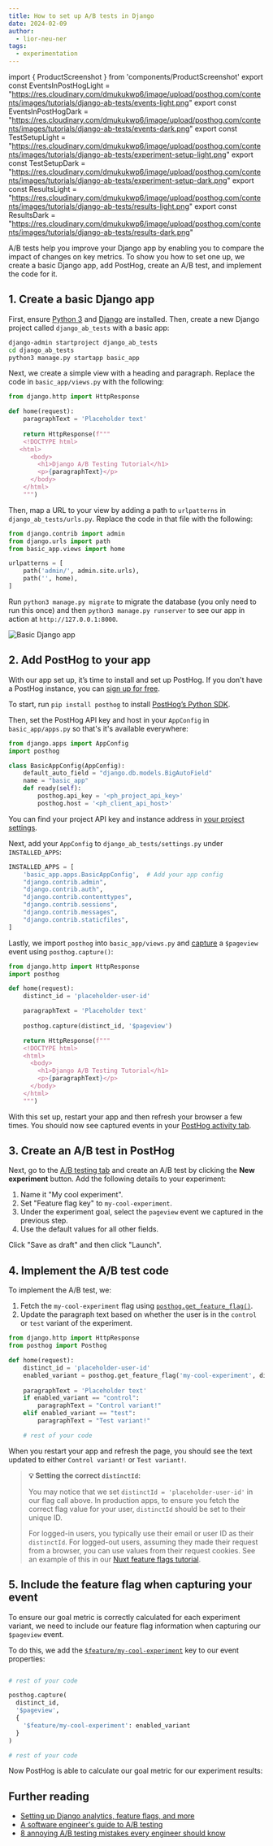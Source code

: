 ```yaml
---
title: How to set up A/B tests in Django
date: 2024-02-09
author:
  - lior-neu-ner
tags:
  - experimentation
---
```


import { ProductScreenshot } from 'components/ProductScreenshot'
export const EventsInPostHogLight = "https://res.cloudinary.com/dmukukwp6/image/upload/posthog.com/contents/images/tutorials/django-ab-tests/events-light.png"
export const EventsInPostHogDark = "https://res.cloudinary.com/dmukukwp6/image/upload/posthog.com/contents/images/tutorials/django-ab-tests/events-dark.png"
export const TestSetupLight = "https://res.cloudinary.com/dmukukwp6/image/upload/posthog.com/contents/images/tutorials/django-ab-tests/experiment-setup-light.png"
export const TestSetupDark = "https://res.cloudinary.com/dmukukwp6/image/upload/posthog.com/contents/images/tutorials/django-ab-tests/experiment-setup-dark.png"
export const ResultsLight = "https://res.cloudinary.com/dmukukwp6/image/upload/posthog.com/contents/images/tutorials/django-ab-tests/results-light.png"
export const ResultsDark = "https://res.cloudinary.com/dmukukwp6/image/upload/posthog.com/contents/images/tutorials/django-ab-tests/results-dark.png"

A/B tests help you improve your Django app by enabling you to compare the impact of changes on key metrics. To show you how to set one up, we create a basic Django app, add PostHog, create an A/B test, and implement the code for it.

## 1. Create a basic Django app

First, ensure [Python 3](https://www.python.org/) and [Django](https://docs.djangoproject.com/en/5.0/topics/install/) are installed. Then, create a new Django project called `django_ab_tests` with a basic app:

```bash
django-admin startproject django_ab_tests
cd django_ab_tests
python3 manage.py startapp basic_app
```

Next, we create a simple view with a heading and paragraph. Replace the code in `basic_app/views.py` with the following:

```python file=basic_app/views.py
from django.http import HttpResponse

def home(request):
    paragraphText = 'Placeholder text'
    
    return HttpResponse(f"""
    <!DOCTYPE html>
   <html>
      <body>
        <h1>Django A/B Testing Tutorial</h1>
        <p>{paragraphText}</p>
      </body>
    </html>
    """)
```

Then, map a URL to your view by adding a path to `urlpatterns` in `django_ab_tests/urls.py`. Replace the code in that file with the following:

```python file=django_ab_tests/urls.py
from django.contrib import admin
from django.urls import path
from basic_app.views import home

urlpatterns = [
    path('admin/', admin.site.urls),
    path('', home),
]
```

Run `python3 manage.py migrate` to migrate the database (you only need to run this once) and then `python3 manage.py runserver` to see our app in action at `http://127.0.0.1:8000`.

![Basic Django app](https://res.cloudinary.com/dmukukwp6/image/upload/v1710055416/posthog.com/contents/images/tutorials/django-ab-tests/basic-app.png)

## 2. Add PostHog to your app

With our app set up, it’s time to install and set up PostHog. If you don't have a PostHog instance, you can [sign up for free](https://us.posthog.com/signup).

To start, run `pip install posthog` to install [PostHog’s Python SDK](/docs/libraries/python).

Then, set the PostHog API key and host in your `AppConfig` in `basic_app/apps.py` so that's it's available everywhere:

```python file=basic_app/apps.py
from django.apps import AppConfig
import posthog

class BasicAppConfig(AppConfig):
    default_auto_field = "django.db.models.BigAutoField"
    name = "basic_app"
    def ready(self):
        posthog.api_key = '<ph_project_api_key>'
        posthog.host = '<ph_client_api_host>'
```

You can find your project API key and instance address in [your project settings](https://us.posthog.com/project/settings). 

Next, add your `AppConfig` to `django_ab_tests/settings.py` under `INSTALLED_APPS`:

```python file=django_ab_tests/settings.py
INSTALLED_APPS = [
    'basic_app.apps.BasicAppConfig',  # Add your app config
    "django.contrib.admin",
    "django.contrib.auth",
    "django.contrib.contenttypes",
    "django.contrib.sessions",
    "django.contrib.messages",
    "django.contrib.staticfiles",
]
```

Lastly, we import `posthog` into `basic_app/views.py` and [capture](/docs/product-analytics/capture-events) a `$pageview` event using `posthog.capture()`:

```python file=views.py
from django.http import HttpResponse
import posthog

def home(request):
    distinct_id = 'placeholder-user-id' 

    paragraphText = 'Placeholder text'
    
    posthog.capture(distinct_id, '$pageview')

    return HttpResponse(f"""
    <!DOCTYPE html>
    <html>
      <body>
        <h1>Django A/B Testing Tutorial</h1>
        <p>{paragraphText}</p>
      </body>
    </html>
    """)
```

With this set up, restart your app and then refresh your browser a few times. You should now see captured events in your [PostHog activity tab](https://us.posthog.com/events).

<ProductScreenshot
  imageLight={EventsInPostHogLight} 
  imageDark={EventsInPostHogDark} 
  alt="Events captured in PostHog" 
  classes="rounded"
/>

## 3. Create an A/B test in PostHog

Next, go to the [A/B testing tab](https://us.posthog.com/experiments) and create an A/B test by clicking the **New experiment** button. Add the following details to your experiment:

1. Name it "My cool experiment".
2. Set "Feature flag key" to `my-cool-experiment`.
3. Under the experiment goal, select the `pageview` event we captured in the previous step.
4. Use the default values for all other fields.

Click "Save as draft" and then click "Launch".

<ProductScreenshot
  imageLight={TestSetupLight} 
  imageDark={TestSetupDark} 
  alt="Experiment setup in PostHog" 
  classes="rounded"
/>

## 4. Implement the A/B test code

To implement the A/B test, we: 

1. Fetch the `my-cool-experiment` flag using [`posthog.get_feature_flag()`](/docs/libraries/python#feature-flags). 
2. Update the paragraph text based on whether the user is in the `control` or `test` variant of the experiment.

```python file=views.py
from django.http import HttpResponse
from posthog import Posthog

def home(request):
    distinct_id = 'placeholder-user-id' 
    enabled_variant = posthog.get_feature_flag('my-cool-experiment', distinct_id)
    
    paragraphText = 'Placeholder text'
    if enabled_variant == "control":
        paragraphText = "Control variant!"
    elif enabled_variant == "test":
        paragraphText = "Test variant!"

    # rest of your code
```

When you restart your app and refresh the page, you should see the text updated to either `Control variant!` or `Test variant!`. 

> **💡 Setting the correct `distinctId`:**
> 
> You may notice that we set `distinctId = 'placeholder-user-id'` in our flag call above. In production apps, to ensure you fetch the correct flag value for your user, `distinctId` should be set to their unique ID. 
> 
> For logged-in users, you typically use their email or user ID as their `distinctId`. For logged-out users, assuming they made their request from a browser, you can use values from their request cookies. See an example of this in our [Nuxt feature flags tutorial](/tutorials/nuxt-feature-flags#setting-the-correct-distinctid).

## 5. Include the feature flag when capturing your event

To ensure our goal metric is correctly calculated for each experiment variant, we need to include our feature flag information when capturing our `$pageview` event.

To do this, we add the [`$feature/my-cool-experiment`](/docs/libraries/python#step-2-include-feature-flag-information-when-capturing-events) key to our event properties:

```python file=views.py

# rest of your code

posthog.capture(
  distinct_id, 
  '$pageview',
  {
    '$feature/my-cool-experiment': enabled_variant
  }
)

# rest of your code
```

Now PostHog is able to calculate our goal metric for our experiment results:

<ProductScreenshot
  imageLight={ResultsLight} 
  imageDark={ResultsDark} 
  alt="Experiment results in PostHog" 
  classes="rounded"
/>

## Further reading

- [Setting up Django analytics, feature flags, and more](/tutorials/django-analytics)
- [A software engineer's guide to A/B testing](/product-engineers/ab-testing-guide-for-engineers)
- [8 annoying A/B testing mistakes every engineer should know](/blog/ab-testing-mistakes)

<NewsletterForm />